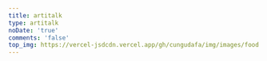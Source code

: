 ```yaml
---
title: artitalk
type: artitalk
noDate: 'true'
comments: 'false'
top_img: https://vercel-jsdcdn.vercel.app/gh/cungudafa/img/images/food.jpg
---
```

<script type="text/javascript" src="https://unpkg.com/artitalk"></script>
<script>
<div id="artitalk_main"></div>
new Artitalk({
      appId: 'CVLwrCkInSwVzAk7dg8PKGrD-MdYXbMMI',
      appKey: 'rVMF9CErbxRU7B85ezFQoEGj',

})
</script>
